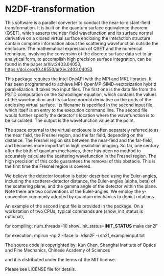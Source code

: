 # N2DF-transformation
This software is a parallel converter to conduct the near-to-distant-field transformation.  It is built on the quantum surface equivalence theorem (QSET), which asserts the near field wavefunction and its surface normal derivative on a closed virtual surface enclosing the interaction structure contain complete information about the scattering wavefunction outside the enclosure.  The mathematical expression of QSET and the numerical technique, involving the conversion of the discrete surface data set to an analytical form, to accomplish high precision surface integration, can be found in the paper arXiv:2403.04053, https://doi.org/10.48550/arXiv.2403.04053.

This package requires the Intel OneAPI with the MPI and MKL libraries.  It has been programmed to achieve MPI-OpenMP-SIMD-vectorization hybrid parallelization.  It takes two input files.  The first one is the data file from the PSTD computation on the Schrodinger equation, which contains the values of the wavefunction and its surface normal derivative on the grids of the enclosing virtual surface.  Its filename is specified in the second input file, which itself is an entry to the execution command line.  The second file would further specify the detector's location where the wavefunction is to be calculated.  The output is the wavefunction value at the point.

The space external to the virtual enclosure is often separately referred to as the near field, the Fresnel region, and the far field, depending on the distance.  The Fresnel region sits between the near-field and the far-field, and becomes more important in high resolution imaging.  So far, one century after the birth of quantum mechanics, there has been no method to accurately calculate the scattering wavefunction in the Fresnel region.  The high precision of this code guarantees the removal of this obstacle.  This is the first time the Fresnel region is covered.

We believe the detector location is better described using the Euler-angles, including the scatterer-detector distance, the Euler-angles (alpha, beta) of the scattering plane, and the gamma angle of the detector within the plane.  Note there are two conventions of the Euler-angles.  We employ the y-convention commonly adopted by quantum mechanics to depict rotations.

An example of the second input file is provided in the package.  On a workstation of two CPUs, typical commands are (show_init_status is optional),

for compiling:
  num_threads=10 show_init_status=__INIT_STATUS__ make dsn2F 

for execution:
  mpirun -np 2 -iface lo ./dsn2F -i sn2f_exampleinput.txt

The source code is copyrighted by: Kun Chen, Shanghai Institute of Optics and
Fine Mechanics, Chinese Academy of Sciences

and it is distributed under the terms of the MIT license.

Please see LICENSE file for details.

